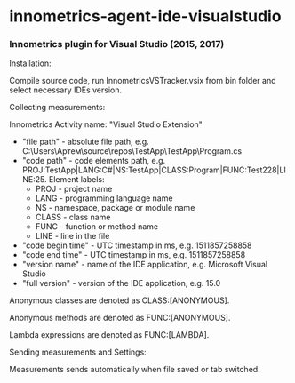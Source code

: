 # innometrics-agent-ide-visualstudio

### Innometrics plugin for Visual Studio (2015, 2017)

Installation: 

Compile source code, run InnometricsVSTracker.vsix from bin folder and select necessary IDEs version.

Collecting measurements:

Innometrics Activity name: "Visual Studio Extension"

- "file path" - absolute file path, e.g. C:\Users\Артем\source\repos\TestApp\TestApp\Program.cs
- "code path" - code elements path, e.g. PROJ:TestApp|LANG:C#|NS:TestApp|CLASS:Program|FUNC:Test228|LINE:25. 
Element labels: 
    - PROJ - project name
    - LANG - programming language name
    - NS - namespace, package or module name
    - CLASS - class name
    - FUNC - function or method name
    - LINE - line in the file
- "code begin time" - UTC timestamp in ms, e.g. 1511857258858
- "code end time" - UTC timestamp in ms, e.g. 1511857258858
- "version name" - name of the IDE application, e.g. Microsoft Visual Studio
- "full version" - version of the IDE application, e.g. 15.0

Anonymous classes are denoted as CLASS:[ANONYMOUS].

Anonymous methods are denoted as FUNC:[ANONYMOUS].

Lambda expressions are denoted as FUNC:[LAMBDA].

Sending measurements and Settings:

Measurements sends automatically when file saved or tab switched.

